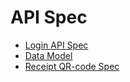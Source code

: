 # API Spec

- [Login API Spec](./login-api.md)
- [Data Model](./data-model.md)
- [Receipt QR-code Spec](./receipt-qr-code.md)
